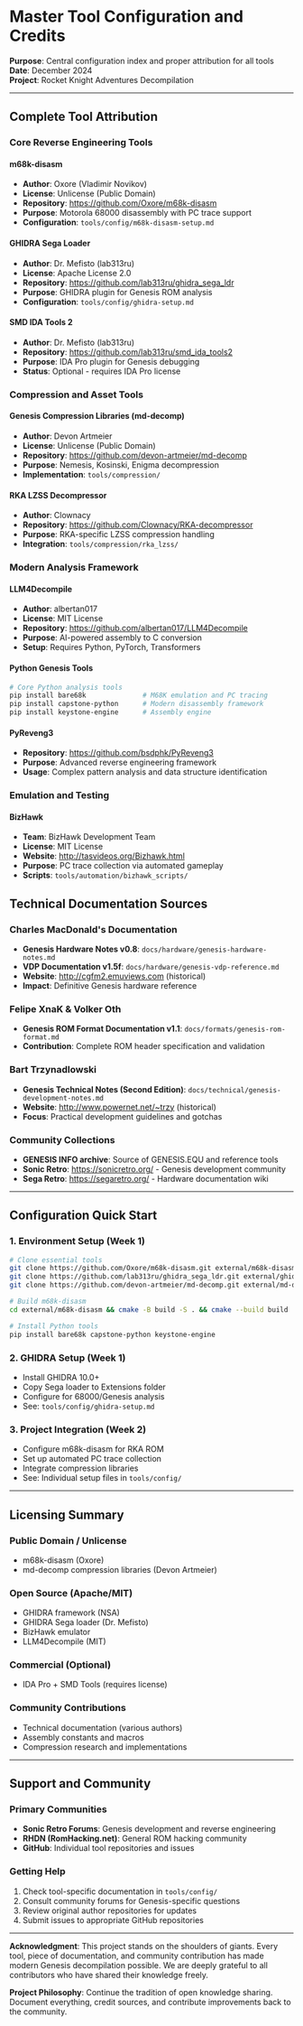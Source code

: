 # Master Tool Configuration and Credits

**Purpose**: Central configuration index and proper attribution for all tools  
**Date**: December 2024  
**Project**: Rocket Knight Adventures Decompilation

---

## Complete Tool Attribution

### Core Reverse Engineering Tools

#### **m68k-disasm**
- **Author**: Oxore (Vladimir Novikov)
- **License**: Unlicense (Public Domain)  
- **Repository**: https://github.com/Oxore/m68k-disasm
- **Purpose**: Motorola 68000 disassembly with PC trace support
- **Configuration**: `tools/config/m68k-disasm-setup.md`

#### **GHIDRA Sega Loader**
- **Author**: Dr. Mefisto (lab313ru)
- **License**: Apache License 2.0
- **Repository**: https://github.com/lab313ru/ghidra_sega_ldr  
- **Purpose**: GHIDRA plugin for Genesis ROM analysis
- **Configuration**: `tools/config/ghidra-setup.md`

#### **SMD IDA Tools 2**
- **Author**: Dr. Mefisto (lab313ru)
- **Repository**: https://github.com/lab313ru/smd_ida_tools2
- **Purpose**: IDA Pro plugin for Genesis debugging
- **Status**: Optional - requires IDA Pro license

### Compression and Asset Tools

#### **Genesis Compression Libraries (md-decomp)**
- **Author**: Devon Artmeier  
- **License**: Unlicense (Public Domain)
- **Repository**: https://github.com/devon-artmeier/md-decomp
- **Purpose**: Nemesis, Kosinski, Enigma decompression
- **Implementation**: `tools/compression/`

#### **RKA LZSS Decompressor**
- **Author**: Clownacy
- **Repository**: https://github.com/Clownacy/RKA-decompressor  
- **Purpose**: RKA-specific LZSS compression handling
- **Integration**: `tools/compression/rka_lzss/`

### Modern Analysis Framework

#### **LLM4Decompile**
- **Author**: albertan017
- **License**: MIT License
- **Repository**: https://github.com/albertan017/LLM4Decompile
- **Purpose**: AI-powered assembly to C conversion
- **Setup**: Requires Python, PyTorch, Transformers

#### **Python Genesis Tools**
```bash
# Core Python analysis tools
pip install bare68k              # M68K emulation and PC tracing
pip install capstone-python      # Modern disassembly framework  
pip install keystone-engine      # Assembly engine
```

#### **PyReveng3**
- **Repository**: https://github.com/bsdphk/PyReveng3
- **Purpose**: Advanced reverse engineering framework
- **Usage**: Complex pattern analysis and data structure identification

### Emulation and Testing

#### **BizHawk**
- **Team**: BizHawk Development Team
- **License**: MIT License  
- **Website**: http://tasvideos.org/Bizhawk.html
- **Purpose**: PC trace collection via automated gameplay
- **Scripts**: `tools/automation/bizhawk_scripts/`

## Technical Documentation Sources

### **Charles MacDonald's Documentation**
- **Genesis Hardware Notes v0.8**: `docs/hardware/genesis-hardware-notes.md`
- **VDP Documentation v1.5f**: `docs/hardware/genesis-vdp-reference.md`
- **Website**: http://cgfm2.emuviews.com (historical)
- **Impact**: Definitive Genesis hardware reference

### **Felipe XnaK & Volker Oth**
- **Genesis ROM Format Documentation v1.1**: `docs/formats/genesis-rom-format.md`
- **Contribution**: Complete ROM header specification and validation

### **Bart Trzynadlowski**
- **Genesis Technical Notes (Second Edition)**: `docs/technical/genesis-development-notes.md`
- **Website**: http://www.powernet.net/~trzy (historical)
- **Focus**: Practical development guidelines and gotchas

### **Community Collections**
- **GENESIS INFO archive**: Source of GENESIS.EQU and reference tools
- **Sonic Retro**: https://sonicretro.org/ - Genesis development community
- **Sega Retro**: https://segaretro.org/ - Hardware documentation wiki

---

## Configuration Quick Start

### 1. Environment Setup (Week 1)
```bash
# Clone essential tools
git clone https://github.com/Oxore/m68k-disasm.git external/m68k-disasm
git clone https://github.com/lab313ru/ghidra_sega_ldr.git external/ghidra_sega_ldr
git clone https://github.com/devon-artmeier/md-decomp.git external/md-decomp

# Build m68k-disasm  
cd external/m68k-disasm && cmake -B build -S . && cmake --build build

# Install Python tools
pip install bare68k capstone-python keystone-engine
```

### 2. GHIDRA Setup (Week 1)
- Install GHIDRA 10.0+
- Copy Sega loader to Extensions folder
- Configure for 68000/Genesis analysis
- See: `tools/config/ghidra-setup.md`

### 3. Project Integration (Week 2)
- Configure m68k-disasm for RKA ROM
- Set up automated PC trace collection
- Integrate compression libraries
- See: Individual setup files in `tools/config/`

---

## Licensing Summary

### Public Domain / Unlicense
- m68k-disasm (Oxore)
- md-decomp compression libraries (Devon Artmeier)

### Open Source (Apache/MIT)
- GHIDRA framework (NSA)
- GHIDRA Sega loader (Dr. Mefisto)  
- BizHawk emulator
- LLM4Decompile (MIT)

### Commercial (Optional)
- IDA Pro + SMD Tools (requires license)

### Community Contributions
- Technical documentation (various authors)
- Assembly constants and macros
- Compression research and implementations

---

## Support and Community

### Primary Communities
- **Sonic Retro Forums**: Genesis development and reverse engineering
- **RHDN (RomHacking.net)**: General ROM hacking community  
- **GitHub**: Individual tool repositories and issues

### Getting Help
1. Check tool-specific documentation in `tools/config/`
2. Consult community forums for Genesis-specific questions
3. Review original author repositories for updates
4. Submit issues to appropriate GitHub repositories

---

**Acknowledgment**: This project stands on the shoulders of giants. Every tool, piece of documentation, and community contribution has made modern Genesis decompilation possible. We are deeply grateful to all contributors who have shared their knowledge freely.

**Project Philosophy**: Continue the tradition of open knowledge sharing. Document everything, credit sources, and contribute improvements back to the community.
